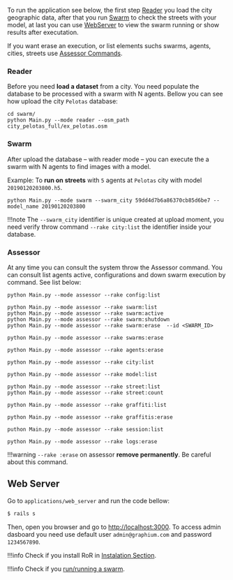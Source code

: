 To run the application see below, the first step [Reader](#reader) you load the city geographic data, after that you run [Swarm](#swarm) to check the streets with your model, at last you can use [WebServer](#web-server) to view the swarm running or show results after executation. 

If you want erase an execution, or list elements suchs swarms, agents, cities, streets use [Assessor Commands](#assessor).

### Reader
Before you need **load a dataset** from a city. You need populate the database to be processed with a swarm with N agents.
Bellow you can see how upload the city `Pelotas` database:

    cd swarm/
    python Main.py --mode reader --osm_path city_pelotas_full/ex_pelotas.osm


### Swarm
After upload the database – with reader mode – you can execute the a swarm with N agents to find images with a model.

Example: To **run on streets** with `5` agents at `Pelotas` city with model `20190120203800.h5`.

    python Main.py --mode swarm --swarm_city 59dd4d7b6a86370cb85d6be7 --model_name 20190120203800
    
!!!note
    The `--swarm_city` identifier is unique created at upload moment, you need verify throw command `--rake city:list` the identifier inside your database.

### Assessor
At any time you can consult the system throw the Assessor command. You can consult list agents active, configurations and down swarm execution by command.
See list below:

    python Main.py --mode assessor --rake config:list
    
    python Main.py --mode assessor --rake swarm:list
    python Main.py --mode assessor --rake swarm:active
    python Main.py --mode assessor --rake swarm:shutdown
    python Main.py --mode assessor --rake swarm:erase  --id <SWARM_ID>
    
    python Main.py --mode assessor --rake swarms:erase
    
    python Main.py --mode assessor --rake agents:erase
    
    python Main.py --mode assessor --rake city:list
    
    python Main.py --mode assessor --rake model:list
    
    python Main.py --mode assessor --rake street:list
    python Main.py --mode assessor --rake street:count
    
    python Main.py --mode assessor --rake graffiti:list
    
    python Main.py --mode assessor --rake graffitis:erase
    
    puthon Main.py --mode assessor --rake session:list
    
    python Main.py --mode assessor --rake logs:erase


!!!warning
    `--rake :erase` on assessor **remove permanently**. Be careful about this command.
## Web Server

Go to `applications/web_server` and run the code bellow:

````bash
$ rails s
````

Then, open you browser and go to [http://localhost:3000](http://localhost:3000). To access admin dasboard you need use default user `admin@graphium.com` and password `1234567890`.


!!!info
    Check if you install RoR in [Instalation Section](../about/installation/ubuntu_16.04.md).
    
!!!info
    Check if you [run/running a swarm](../swarm/index.md).
	
